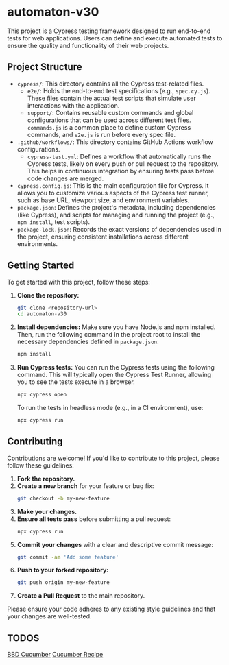# automaton-v30

This project is a Cypress testing framework designed to run end-to-end tests for web applications. Users can define and execute automated tests to ensure the quality and functionality of their web projects.

## Project Structure

*   `cypress/`: This directory contains all the Cypress test-related files.
    *   `e2e/`: Holds the end-to-end test specifications (e.g., `spec.cy.js`). These files contain the actual test scripts that simulate user interactions with the application.
    *   `support/`: Contains reusable custom commands and global configurations that can be used across different test files. `commands.js` is a common place to define custom Cypress commands, and `e2e.js` is run before every spec file.
*   `.github/workflows/`: This directory contains GitHub Actions workflow configurations.
    *   `cypress-test.yml`: Defines a workflow that automatically runs the Cypress tests, likely on every push or pull request to the repository. This helps in continuous integration by ensuring tests pass before code changes are merged.
*   `cypress.config.js`: This is the main configuration file for Cypress. It allows you to customize various aspects of the Cypress test runner, such as base URL, viewport size, and environment variables.
*   `package.json`: Defines the project's metadata, including dependencies (like Cypress), and scripts for managing and running the project (e.g., `npm install`, test scripts).
*   `package-lock.json`: Records the exact versions of dependencies used in the project, ensuring consistent installations across different environments.

## Getting Started

To get started with this project, follow these steps:

1.  **Clone the repository:**
    ```bash
    git clone <repository-url>
    cd automaton-v30
    ```

2.  **Install dependencies:**
    Make sure you have Node.js and npm installed. Then, run the following command in the project root to install the necessary dependencies defined in `package.json`:
    ```bash
    npm install
    ```

3.  **Run Cypress tests:**
    You can run the Cypress tests using the following command. This will typically open the Cypress Test Runner, allowing you to see the tests execute in a browser.
    ```bash
    npx cypress open
    ```
    To run the tests in headless mode (e.g., in a CI environment), use:
    ```bash
    npx cypress run
    ```

## Contributing

Contributions are welcome! If you'd like to contribute to this project, please follow these guidelines:

1.  **Fork the repository.**
2.  **Create a new branch** for your feature or bug fix:
    ```bash
    git checkout -b my-new-feature
    ```
3.  **Make your changes.**
4.  **Ensure all tests pass** before submitting a pull request:
    ```bash
    npx cypress run
    ```
5.  **Commit your changes** with a clear and descriptive commit message:
    ```bash
    git commit -am 'Add some feature'
    ```
6.  **Push to your forked repository:**
    ```bash
    git push origin my-new-feature
    ```
7.  **Create a Pull Request** to the main repository.

Please ensure your code adheres to any existing style guidelines and that your changes are well-tested.

## TODOS

[BBD Cucumber](https://github.com/badeball/cypress-cucumber-preprocessor)
[Cucumber Recipe](https://filiphric.com/cucumber-in-cypress-a-step-by-step-guide)